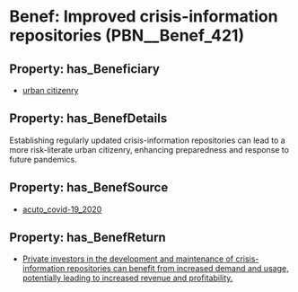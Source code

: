 # Benef: __Improved crisis-information repositories__ (PBN__Benef_421)

## Property: has_Beneficiary

* [urban citizenry](../Stakeholder/PBN__Stakeholder_200)

## Property: has_BenefDetails

Establishing regularly updated crisis-information repositories can lead to a more risk-literate urban citizenry, enhancing preparedness and response to future pandemics.

## Property: has_BenefSource

* [acuto_covid-19_2020](../Article/PBN__Article_85)

## Property: has_BenefReturn

* [Private investors in the development and maintenance of crisis-information repositories can benefit from increased demand and usage, potentially leading to increased revenue and profitability.](../BenefReturn/PBN__BenefReturn_452)


